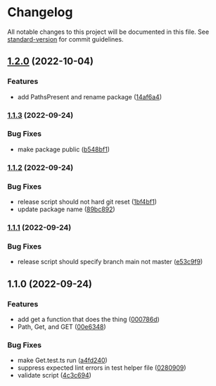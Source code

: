 # Changelog

All notable changes to this project will be documented in this file. See [standard-version](https://github.com/conventional-changelog/standard-version) for commit guidelines.

## [1.2.0](https://github.com/AngusLeck/ts-helpers/compare/v1.1.3...v1.2.0) (2022-10-04)


### Features

* add PathsPresent and rename package ([14af6a4](https://github.com/AngusLeck/ts-helpers/commit/14af6a46297db388a66e957a2693600e4c67471c))

### [1.1.3](https://github.com/AngusLeck/ts-get/compare/v1.1.2...v1.1.3) (2022-09-24)


### Bug Fixes

* make package public ([b548bf1](https://github.com/AngusLeck/ts-get/commit/b548bf1105676c2a133b53617c4e0542acffa313))

### [1.1.2](https://github.com/AngusLeck/ts-get/compare/v1.1.1...v1.1.2) (2022-09-24)


### Bug Fixes

* release script should not hard git reset ([1bf4bf1](https://github.com/AngusLeck/ts-get/commit/1bf4bf1221f3bc4c668370e7fda333f5ef8e0050))
* update package name ([89bc892](https://github.com/AngusLeck/ts-get/commit/89bc892611c395812149f7d179649e2886a448f0))

### [1.1.1](https://github.com/AngusLeck/ts-get/compare/v1.1.0...v1.1.1) (2022-09-24)


### Bug Fixes

* release script should specify branch main not master ([e53c9f9](https://github.com/AngusLeck/ts-get/commit/e53c9f9071d0ce98961ee29ecf8e9b0a54a855fb))

## 1.1.0 (2022-09-24)


### Features

* add get a function that does the thing ([000786d](https://github.com/AngusLeck/ts-get/commit/000786dc2a27b12cf977637f07233ddbaf29d130))
* Path, Get, and GET ([00e6348](https://github.com/AngusLeck/ts-get/commit/00e63488ff9a4ca795e94318e80ecc4225a66863))


### Bug Fixes

* make Get.test.ts run ([a4fd240](https://github.com/AngusLeck/ts-get/commit/a4fd2406588153ad8d92ff7f11b59ab527460117))
* suppress expected lint errors in test helper file ([0280909](https://github.com/AngusLeck/ts-get/commit/02809098bcc642ca883a3d20aaea72fe4e845b7b))
* validate script ([4c3c694](https://github.com/AngusLeck/ts-get/commit/4c3c694c5a148727e9f7c9eb73b5998a894c1fc8))
